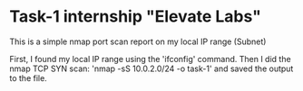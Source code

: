 # Task-1 internship "Elevate Labs"

This is a simple nmap port scan report on my local IP range (Subnet)

First, I found my local IP range using the 'ifconfig' command.
Then I did the nmap TCP SYN scan: 'nmap -sS 10.0.2.0/24 -o task-1' and saved the output to the file.
